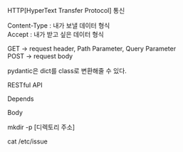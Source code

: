 HTTP[HyperText Transfer Protocol] 통신  

Content-Type : 내가 보낼 데이터 형식  
Accept : 내가 받고 싶은 데이터 형식  

GET -> request header, Path Parameter, Query Parameter  
POST -> request body  

pydantic은 dict를 class로 변환해줄 수 있다.  

RESTful API  

Depends  

Body  

mkdir -p [디렉토리 주소]  

cat /etc/issue  

